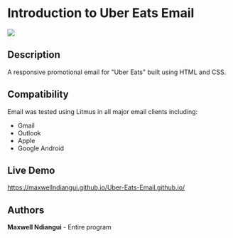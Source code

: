 # Introduction to Uber Eats Email

[![](https://github.com/maxwellndiangui/Uber-Eats-Email/main/img/uber-eats-advert.png)](https://maxwellndiangui.github.io/Uber-Eats-Email.github.io/)

## Description

A responsive promotional email for "Uber Eats" built using HTML and CSS.

## Compatibility

Email was tested using Litmus in all major email clients including:

* Gmail
* Outlook 
* Apple 
* Google Android

## Live Demo

https://maxwellndiangui.github.io/Uber-Eats-Email.github.io/
 
## Authors

**Maxwell Ndiangui** - Entire program

